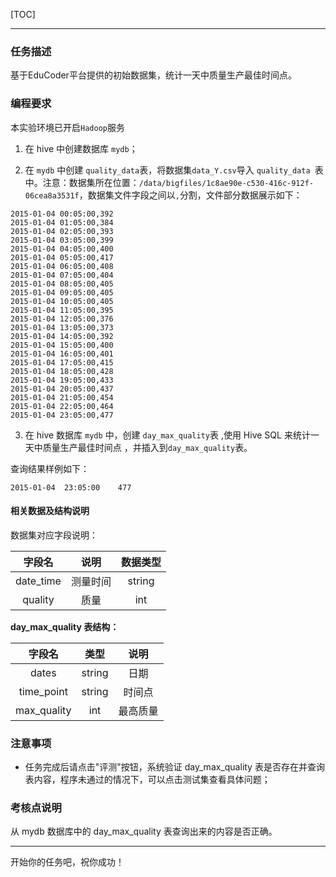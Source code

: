 [TOC]

---

### 任务描述

基于EduCoder平台提供的初始数据集，统计一天中质量生产最佳时间点。

### 编程要求
本实验环境已开启`Hadoop`服务

1. 在 hive 中创建数据库 `mydb`；

2. 在 `mydb` 中创建 `quality_data`表，将数据集`data_Y.csv`导入 `quality_data `表中。注意：数据集所在位置：`/data/bigfiles/1c8ae90e-c530-416c-912f-06cea8a3531f`，数据集文件字段之间以`,`分割，文件部分数据展示如下：
```
2015-01-04 00:05:00,392
2015-01-04 01:05:00,384
2015-01-04 02:05:00,393
2015-01-04 03:05:00,399
2015-01-04 04:05:00,400
2015-01-04 05:05:00,417
2015-01-04 06:05:00,408
2015-01-04 07:05:00,404
2015-01-04 08:05:00,405
2015-01-04 09:05:00,405
2015-01-04 10:05:00,405
2015-01-04 11:05:00,395
2015-01-04 12:05:00,376
2015-01-04 13:05:00,373
2015-01-04 14:05:00,392
2015-01-04 15:05:00,400
2015-01-04 16:05:00,401
2015-01-04 17:05:00,415
2015-01-04 18:05:00,428
2015-01-04 19:05:00,433
2015-01-04 20:05:00,437
2015-01-04 21:05:00,454
2015-01-04 22:05:00,464
2015-01-04 23:05:00,477
```

3. 在 hive 数据库 `mydb` 中，创建 `day_max_quality`表 ,使用 Hive SQL 来统计一天中质量生产最佳时间点 ，并插入到`day_max_quality`表。

查询结果样例如下：
```
2015-01-04	23:05:00	477
```


#### 相关数据及结构说明
数据集对应字段说明：

|  字段名   |   说明   | 数据类型 |
| :-------: | :------: | :------: |
| date_time | 测量时间 |  string  |
|  quality  |   质量   |   int    |

**day_max_quality 表结构：**

|   字段名    |  类型  |   说明   |
| :---------: | :----: | :------: |
|    dates    | string |   日期   |
| time_point  | string |  时间点  |
| max_quality |  int   | 最高质量 |

### 注意事项
- 任务完成后请点击"评测"按钮，系统验证 day_max_quality 表是否存在并查询表内容，程序未通过的情况下，可以点击测试集查看具体问题；

### 考核点说明
从 mydb 数据库中的 day_max_quality 表查询出来的内容是否正确。 

---
开始你的任务吧，祝你成功！